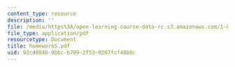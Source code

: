 ```yaml
---
content_type: resource
description: ''
file: /media/https%3A/open-learning-course-data-rc.s3.amazonaws.com/1-85-water-and-wastewater-treatment-engineering-spring-2006/92cd804b9bbcb7092f530267fcf48b0c_homework5.pdf
file_type: application/pdf
resourcetype: Document
title: homework5.pdf
uid: 92cd804b-9bbc-b709-2f53-0267fcf48b0c
---
```

